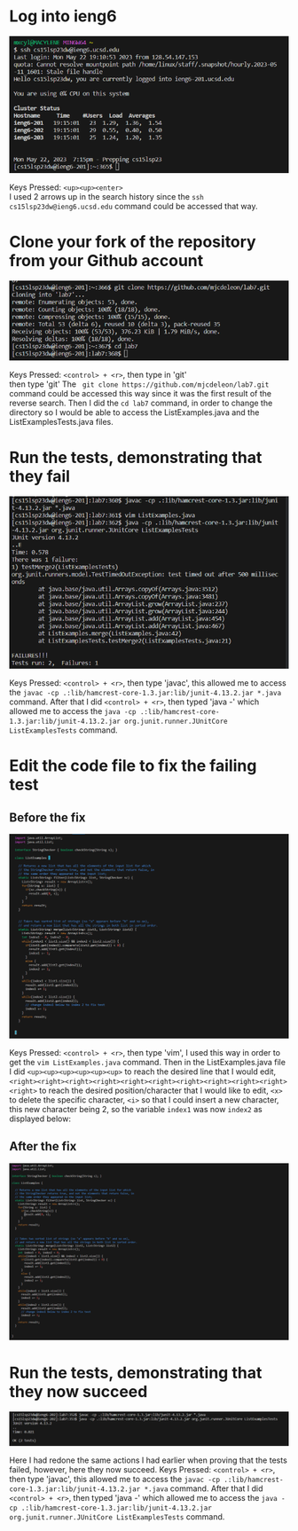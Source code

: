 # Log into ieng6
![Image](LoggingIn.png)   


Keys Pressed: `<up><up><enter>`  
I used 2 arrows up in the search history since the `ssh cs15lsp23dw@ieng6.ucsd.edu` command could be accessed that way.  


# Clone your fork of the repository from your Github account  
![Image](GitCloning7.png)  


Keys Pressed: `<control> + <r>`, then type in 'git'  
then type 'git' The ` git clone https://github.com/mjcdeleon/lab7.git` command could be accessed this way since it was the first result of the reverse search. Then I did the `cd lab7` command, in order to change the directory so I would be able to access the ListExamples.java and the ListExamplesTests.java files.   


# Run the tests, demonstrating that they fail 
![Image](TestFailure.png)  


Keys Pressed: `<control> + <r>`, then type 'javac', this allowed me to access the `javac -cp .:lib/hamcrest-core-1.3.jar:lib/junit-4.13.2.jar *.java` command. After that I did `<control> + <r>`, then typed 'java -' which allowed me to access the `java -cp .:lib/hamcrest-core-1.3.jar:lib/junit-4.13.2.jar org.junit.runner.JUnitCore ListExamplesTests` command.  


# Edit the code file to fix the failing test  
## Before the fix
![Image](BeforeFix.png)  


Keys Pressed: `<control> + <r>`, then type 'vim', I used this way in order to get the `vim ListExamples.java` command. Then in the ListExamples.java file I did `<up><up><up><up><up><up>` to reach the desired line that I would edit, `<right><right><right><right><right><right><right><right><right><right><right>` to reach the desired position/character that I would like to edit, `<x>` to delete the specific character, `<i>` so that I could insert a new character, this new character being 2, so the variable `index1` was now `index2` as displayed below:  


## After the fix
![Image](AfterFix.png)


# Run the tests, demonstrating that they now succeed  
![Image](TestSuccess.png)


Here I had redone the same actions I had earlier when proving that the tests failed, however, here they now succeed. 
Keys Pressed: `<control> + <r>`, then type 'javac', this allowed me to access the `javac -cp .:lib/hamcrest-core-1.3.jar:lib/junit-4.13.2.jar *.java` command. After that I did `<control> + <r>`, then typed 'java -' which allowed me to access the `java -cp .:lib/hamcrest-core-1.3.jar:lib/junit-4.13.2.jar org.junit.runner.JUnitCore ListExamplesTests` command.  

